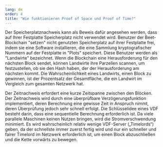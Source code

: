 ```yaml
---
lang: de
order: 4
title: "Wie funktionieren Proof of Space und Proof of Time?"
---
```


Der Speicherplatznachweis kann als Beweis dafür angesehen werden, dass auf Ihrer Festplatte Speicherplatz nicht verwendet wird. Benutzer der Beet-Blockchain "setzen" nicht genutzten Speicherplatz auf ihrer Festplatte frei, indem sie eine Software installieren, die eine Sammlung kryptografischer Nummern auf der Festplatte in "Plots" speichert. Diese Benutzer werden als "Landwirte" bezeichnet. Wenn die Blockchain eine Herausforderung für den nächsten Block sendet, können Landwirte ihre Parzellen scannen, um festzustellen, ob sie den Hash haben, der der Herausforderung am nächsten kommt. Die Wahrscheinlichkeit eines Landwirts, einen Block zu gewinnen, ist der Prozentsatz der Gesamtfläche, die ein Landwirt im Vergleich zum gesamten Netzwerk hat.

Der Zeitnachweis erfordert eine kurze Zeitspanne zwischen den Blöcken. Der Zeitnachweis wird durch eine überprüfbare Verzögerungsfunktion implementiert, deren Berechnung eine gewisse Zeit in Anspruch nimmt, deren Überprüfung jedoch sehr schnell erfolgt. Die Schlüsselidee eines VDF besteht darin, dass eine sequentielle Berechnung erforderlich ist. Da viele parallele Maschinen keinen Nutzen bringen, wird die Stromverschwendung minimiert. Es wird wahrscheinlich relativ wenige VDF-Server („Timelords“) geben, da der schnellste immer zuerst fertig wird und nur ein schneller und fairer Timelord im Netzwerk erforderlich ist, um einen Block abzuschließen und die Kette vorwärts zu bewegen.
